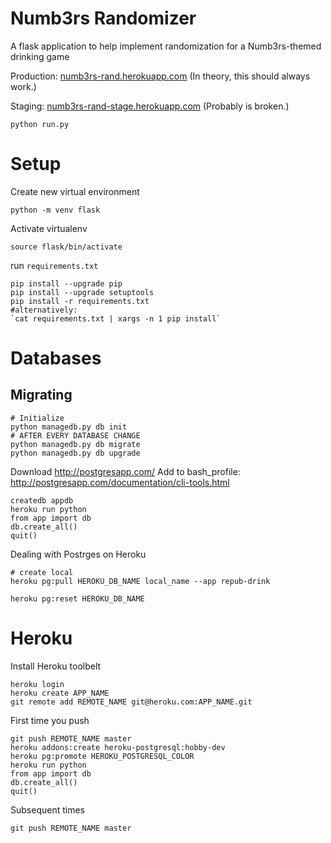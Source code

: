 # Numb3rs Randomizer

A flask application to help implement randomization for a Numb3rs-themed drinking game

Production: [numb3rs-rand.herokuapp.com](http://numb3rs-rand.herokuapp.com/) (In theory, this should always work.)

Staging: [numb3rs-rand-stage.herokuapp.com](http://numb3rs-rand-stage.herokuapp.com/) (Probably is broken.)

```python run.py ```

# Setup 
Create new virtual environment
``` 
python -m venv flask
```
Activate virtualenv
```
source flask/bin/activate
```
run `requirements.txt`
```
pip install --upgrade pip
pip install --upgrade setuptools
pip install -r requirements.txt 
#alternatively: 
`cat requirements.txt | xargs -n 1 pip install`
```

# Databases
## Migrating
```
# Initialize
python managedb.py db init
# AFTER EVERY DATABASE CHANGE
python managedb.py db migrate
python managedb.py db upgrade
```

Download http://postgresapp.com/
Add to bash_profile: http://postgresapp.com/documentation/cli-tools.html
```
createdb appdb
heroku run python
from app import db
db.create_all()
quit()
```

Dealing with Postrges on Heroku
```
# create local
heroku pg:pull HEROKU_DB_NAME local_name --app repub-drink

heroku pg:reset HEROKU_DB_NAME
```
# Heroku
Install Heroku toolbelt
```
heroku login
heroku create APP_NAME
git remote add REMOTE_NAME git@heroku.com:APP_NAME.git
```
First time you push
```
git push REMOTE_NAME master
heroku addons:create heroku-postgresql:hobby-dev
heroku pg:promote HEROKU_POSTGRESQL_COLOR
heroku run python
from app import db
db.create_all()
quit()
```
Subsequent times
```
git push REMOTE_NAME master
```

